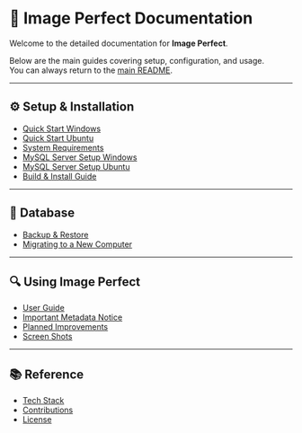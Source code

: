 # 📘 Image Perfect Documentation

Welcome to the detailed documentation for **Image Perfect**.

Below are the main guides covering setup, configuration, and usage.  
You can always return to the [main README](../README.md).

---

## ⚙️ Setup & Installation
- [Quick Start Windows](QUICK_START_WINDOWS.md)
- [Quick Start Ubuntu](QUICK_START_LINUX.md)
- [System Requirements](SYSTEM_REQUIREMENTS.md)
- [MySQL Server Setup Windows](MYSQL_SERVER_SETUP_WINDOWS.md)
- [MySQL Server Setup Ubuntu](MYSQL_SERVER_SETUP_LINUX.md)
- [Build & Install Guide](BUILD_INSTALL_DIRECTIONS.md)

---

## 💾 Database
- [Backup & Restore](BACKUP_RESTORE_MYSQL_DATABASE.md)
- [Migrating to a New Computer](MIGRATING_TO_A_NEW_PC.md)

---

## 🔍 Using Image Perfect
- [User Guide](USER_GUIDE.md)
- [Important Metadata Notice](IMPORTANT_METADATA_NOTICE.md)
- [Planned Improvements](PLANNED_IMPROVEMENTS.md)
- [Screen Shots](SCREEN_SHOTS.md)

---

## 📚 Reference
- [Tech Stack](TECH_STACK.md)
- [Contributions](FEEDBACK_CONTRIBUTIONS.md)
- [License](../LICENSE.md)
